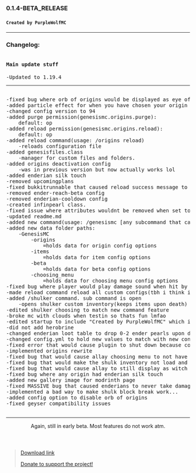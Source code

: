 <h3>0.1.4-BETA_RELEASE<h3>
<h4><code>Created by PurpleWolfMC</code><h4>
<hr>
<h3>Changelog:</h3>
<pre>
<h4>Main update stuff</h4>-Updated to 1.19.4
<hr>
-fixed bug where orb of origins would be displayed as eye of ender in choosing menu
-added particle effect for when you have chosen your origin
-changed config version to 94
-added purge permission(genesismc.origins.purge):
    default: op
-added reload permission(genesismc.origins.reload):
    default: op
-added reload command(usage: /origins reload)
    -reloads configuration file
-added genesisfiles.class
    -manager for custom files and folders.
-added origins deactivation config
    -was in previous version but now actually works lol
-added enderian silk touch
-removed upcomingplans
-fixed bukkitrunnable that caused reload success message to constantly send
-removed ender-reach-beta config
-removed enderian-cooldown config
-created infinpearl class.
-fixed issue where attributes wouldnt be removed when set to human origin/origin was purged
-updated readme.md
-added new command(usage: /genesismc [any subcommand that can be used with /origins]
-added new data folder paths:
    -GenesisMC
        -origins
            =holds data for origin config options
        -items
            =holds data for item config options
        -beta
            =holds data for beta config options
        -choosing_menu
            =holds data for choosing menu config options
-fixed bug where player would play damage sound when hit by arrow(enderian)
-made reload command reload all custom configs(tbh i think its still broken lol)
-added /shulker command. sub command is open
    -opens shulker custom inventory(keeps items upon death)
-edited shulker choosing to match new command feature
-broke mc with clouds when testin so thats fun lmfao
-edited startup to include "Created by PurpleWolfMC" which is in purple ofc
-did not add herobrine
-changed enderian loot table to drop 0-2 ender pearls upon death
-changed config.yml to hold new values to match with new config methods
-fixed error that would cause plugin to shut down because configs had not been generated yet
-implemented origins rewrite
-fixed bug that would cause allay choosing menu to not have interactions
-fixed bug that would make the shulk inventory not load and to be "null"
-fixed bug that would cause allay to still display as witch origin in rechoosing
-fixed bug where any origin had enderian silk touch
-added new gallery image for modrinth page
-fixed MASSIVE bug that caused enderians to never take damage. ever lol
-implemented a bad way to make shulk block break work...
-added config option to disable orb of origins
-fixed geyser compatibility issues

</pre>
<hr>
<header>Again, still in early beta. Most features do not work atm.</header>
<blockquote><a href="https://modrinth.com/plugins/GenesisMC" rel="noopener nofollow ugc">Download link</a>

<a href="https://streamelements.com/purplewolfmc/tip" rel="noopener nofollow ugc">Donate to support the project!</a>
</blockquote>
